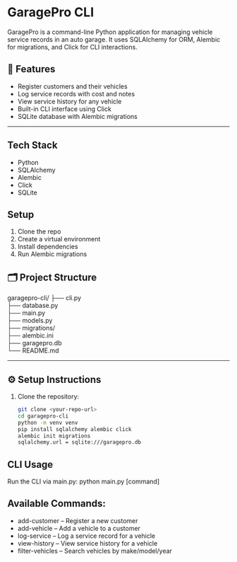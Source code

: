 # GaragePro CLI

GaragePro is a command-line Python application for managing vehicle service records in an auto garage. It uses SQLAlchemy for ORM, Alembic for migrations, and Click for CLI interactions.

## 🚀 Features

- Register customers and their vehicles
- Log service records with cost and notes
- View service history for any vehicle
- Built-in CLI interface using Click
- SQLite database with Alembic migrations

---

## Tech Stack
- Python
- SQLAlchemy
- Alembic
- Click
- SQLite

## Setup
1. Clone the repo
2. Create a virtual environment
3. Install dependencies
4. Run Alembic migrations

## 🗂️ Project Structure
garagepro-cli/ 
├── cli.py  
├── database.py        
├── main.py             
├── models.py           
├── migrations/       
├── alembic.ini        
├── garagepro.db        
└── README.md           

---

## ⚙️ Setup Instructions

1. Clone the repository:
   ```bash
   git clone <your-repo-url>
   cd garagepro-cli
   python -m venv venv
   pip install sqlalchemy alembic click
   alembic init migrations
   sqlalchemy.url = sqlite:///garagepro.db


## CLI Usage
Run the CLI via main.py:
python main.py [command]

## Available Commands:
- add-customer – Register a new customer
- add-vehicle – Add a vehicle to a customer
- log-service – Log a service record for a vehicle
- view-history – View service history for a vehicle
- filter-vehicles – Search vehicles by make/model/year





